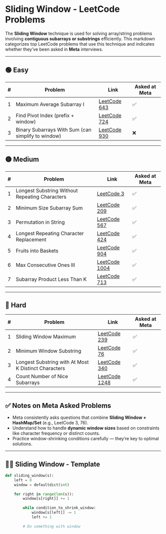 # Sliding Window - LeetCode Problems

The **Sliding Window** technique is used for solving array/string problems involving **contiguous subarrays or substrings** efficiently. This markdown categorizes top LeetCode problems that use this technique and indicates whether they’ve been asked in **Meta** interviews.

---

## 🟢 Easy

| # | Problem | Link | Asked at Meta |
|---|---------|------|---------------|
| 1 | Maximum Average Subarray I | [LeetCode 643](https://leetcode.com/problems/maximum-average-subarray-i/) | ✅ |
| 2 | Find Pivot Index (prefix + window) | [LeetCode 724](https://leetcode.com/problems/find-pivot-index/) | ✅ |
| 3 | Binary Subarrays With Sum (can simplify to window) | [LeetCode 930](https://leetcode.com/problems/binary-subarrays-with-sum/) | ❌ |

---

## 🟡 Medium

| # | Problem | Link | Asked at Meta |
|---|---------|------|---------------|
| 1 | Longest Substring Without Repeating Characters | [LeetCode 3](https://leetcode.com/problems/longest-substring-without-repeating-characters/) | ✅ |
| 2 | Minimum Size Subarray Sum | [LeetCode 209](https://leetcode.com/problems/minimum-size-subarray-sum/) | ✅ |
| 3 | Permutation in String | [LeetCode 567](https://leetcode.com/problems/permutation-in-string/) | ✅ |
| 4 | Longest Repeating Character Replacement | [LeetCode 424](https://leetcode.com/problems/longest-repeating-character-replacement/) | ✅ |
| 5 | Fruits into Baskets | [LeetCode 904](https://leetcode.com/problems/fruit-into-baskets/) | ✅ |
| 6 | Max Consecutive Ones III | [LeetCode 1004](https://leetcode.com/problems/max-consecutive-ones-iii/) | ✅ |
| 7 | Subarray Product Less Than K | [LeetCode 713](https://leetcode.com/problems/subarray-product-less-than-k/) | ✅ |

---

## 🔴 Hard

| # | Problem | Link | Asked at Meta |
|---|---------|------|---------------|
| 1 | Sliding Window Maximum | [LeetCode 239](https://leetcode.com/problems/sliding-window-maximum/) | ✅ |
| 2 | Minimum Window Substring | [LeetCode 76](https://leetcode.com/problems/minimum-window-substring/) | ✅ |
| 3 | Longest Substring with At Most K Distinct Characters | [LeetCode 340](https://leetcode.com/problems/longest-substring-with-at-most-k-distinct-characters/) | ✅ |
| 4 | Count Number of Nice Subarrays | [LeetCode 1248](https://leetcode.com/problems/count-number-of-nice-subarrays/) | ✅ |

---

## ✅ Notes on Meta Asked Problems

- Meta consistently asks questions that combine **Sliding Window + HashMap/Set** (e.g., LeetCode 3, 76).
- Understand how to handle **dynamic window sizes** based on constraints like character frequency or distinct counts.
- Practice window-shrinking conditions carefully — they’re key to optimal solutions.

---

## 👨‍💻 Sliding Window - Template

```python
def sliding_window(s):
    left = 0
    window = defaultdict(int)
    
    for right in range(len(s)):
        window[s[right]] += 1
        
        while condition_to_shrink_window:
            window[s[left]] -= 1
            left += 1
        
        # Do something with window
